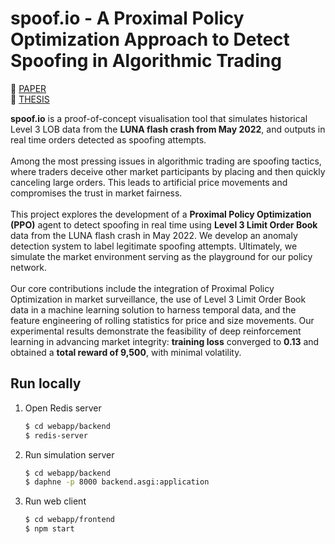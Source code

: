 # spoof.io - A Proximal Policy Optimization Approach to Detect Spoofing in Algorithmic Trading
📜 [PAPER](https://github.com/iuliagroza/spoof.io/blob/main/thesis/IEEE_A_Proximal_Policy_Optimization_Approach_to_Detect_Spoofing_in_Algorithmic_Trading.pdf) <br>
📕 [THESIS](https://github.com/iuliagroza/spoof.io/blob/main/thesis/A_Proximal_Policy_Optimization_Approach_to_Detect_Spoofing_in_Algorithmic_Trading.pdf)

**spoof.io** is a proof-of-concept visualisation tool that simulates historical Level 3 LOB data from the **LUNA flash crash from May 2022**, and outputs in real time orders detected as spoofing attempts. <br><br> Among the most pressing issues in algorithmic trading are spoofing tactics, where traders deceive other market participants by placing and then quickly canceling large orders. This leads to artificial price movements and compromises the trust in market fairness. <br><br> This project explores the development of a **Proximal Policy Optimization (PPO)** agent to detect spoofing in real time using **Level 3 Limit Order Book** data from the LUNA flash crash in May 2022. We develop an anomaly detection system to label legitimate spoofing attempts. Ultimately, we simulate the market environment serving as the playground for our policy network. <br><br> Our core contributions include the integration of Proximal Policy Optimization in market surveillance, the use of Level 3 Limit Order Book data in a machine learning solution to harness temporal data, and the feature engineering of rolling statistics for price and size movements. Our experimental results demonstrate the feasibility of deep reinforcement learning in advancing market integrity: **training loss** converged to **0.13** and obtained a **total reward of 9,500**, with minimal volatility.

## Run locally
1. Open Redis server
   ```bash
   $ cd webapp/backend
   $ redis-server
   ```
2. Run simulation server
   ```bash
   $ cd webapp/backend
   $ daphne -p 8000 backend.asgi:application
   ```
3. Run web client
   ```bash
   $ cd webapp/frontend
   $ npm start
   ```
